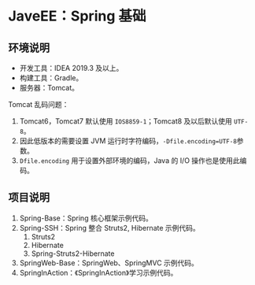 # JaveEE：Spring 基础

## 环境说明

- 开发工具：IDEA 2019.3 及以上。
- 构建工具：Gradle。
- 服务器：Tomcat。

Tomcat 乱码问题：

1. Tomcat6，Tomcat7 默认使用 `IOS8859-1`；Tomcat8 及以后默认使用 `UTF-8`。
2. 因此低版本的需要设置 JVM 运行时字符编码，`-Dfile.encoding=UTF-8`参数。
3. `Dfile.encoding` 用于设置外部环境的编码，Java 的 I/O 操作也是使用此编码。

## 项目说明

1. Spring-Base：Spring 核心框架示例代码。
2. Spring-SSH：Spring 整合 Struts2, Hibernate 示例代码。
   1. Struts2
   2. Hibernate
   3. Spring-Struts2-Hibernate
3. SpringWeb-Base：SpringWeb、SpringMVC 示例代码。
4. SpringInAction：《SpringInAction》学习示例代码。
